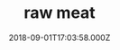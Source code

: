 ---
categories:
  - lunch
  - dinner
date: 2018-09-01T17:03:58.000Z
title: raw meat
description: >-
  Some of the toughest meat (bovine) you've ever nawed on.  Bon appetito!
type: raw bar
price: 39
---